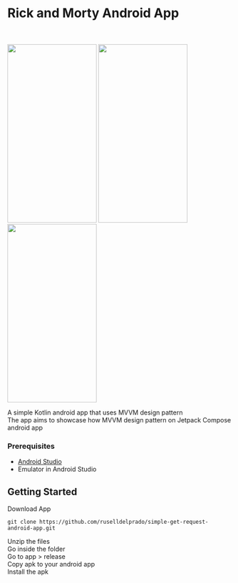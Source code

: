 # Rick and Morty Android App<br><br>

<img src="https://github.com/user-attachments/assets/8ff29518-780d-4b85-a322-bbb0e1dff500" width="200px" height="400px">
<img src="https://github.com/user-attachments/assets/8e41c1c9-9f04-453a-b59e-106dea6ed02c" width="200px" height="400px">
<img src="https://github.com/user-attachments/assets/79bb1809-580f-410c-ae9f-3c82f1d0f610" width="200px" height="400px"><br>

A simple Kotlin android app that uses MVVM design pattern <br>
The app aims to showcase how MVVM design pattern on Jetpack Compose android app <br>


### Prerequisites
- [Android Studio](https://developer.android.com/studio)
- Emulator in Android Studio

## Getting Started
Download App
```
git clone https://github.com/ruselldelprado/simple-get-request-android-app.git
```
Unzip the files <br>
Go inside the folder<br>
Go to app > release<br>
Copy apk to your android app<br>
Install the apk
